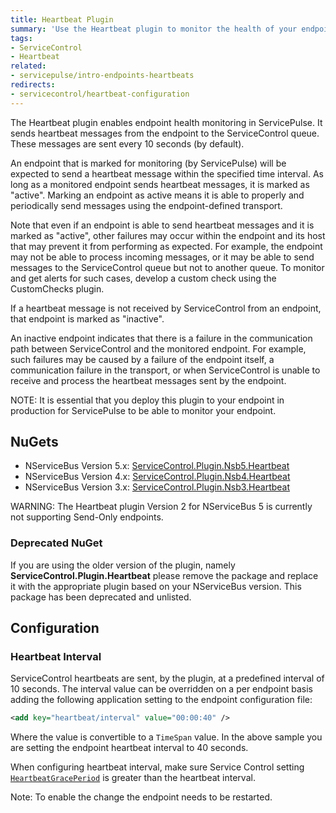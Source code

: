 ```yaml
---
title: Heartbeat Plugin
summary: 'Use the Heartbeat plugin to monitor the health of your endpoints.'
tags:
- ServiceControl
- Heartbeat
related:
- servicepulse/intro-endpoints-heartbeats
redirects:
- servicecontrol/heartbeat-configuration
---
```


The Heartbeat plugin enables endpoint health monitoring in ServicePulse. It sends heartbeat messages from the endpoint to the ServiceControl queue. These messages are sent every 10 seconds (by default).

An endpoint that is marked for monitoring (by ServicePulse) will be expected to send a heartbeat message within the specified time interval. As long as a monitored endpoint sends heartbeat messages, it is marked as "active". Marking an endpoint as active means it is able to properly and periodically send messages using the endpoint-defined transport.

Note that even if an endpoint is able to send heartbeat messages and it is marked as "active", other failures may occur within the endpoint and its host that may prevent it from performing as expected. For example, the endpoint may not be able to process incoming messages, or it may be able to send messages to the ServiceControl queue but not to another queue. To monitor and get alerts for such cases, develop a custom check using the CustomChecks plugin.

If a heartbeat message is not received by ServiceControl from an endpoint, that endpoint is marked as "inactive".

An inactive endpoint indicates that there is a failure in the communication path between ServiceControl and the monitored endpoint. For example, such failures may be caused by a failure of the endpoint itself, a communication failure in the transport, or when ServiceControl is unable to receive and process the heartbeat messages sent by the endpoint.

NOTE: It is essential that you deploy this plugin to your endpoint in production for ServicePulse to be able to monitor your endpoint.


## NuGets

 * NServiceBus Version 5.x: [ServiceControl.Plugin.Nsb5.Heartbeat](https://www.nuget.org/packages/ServiceControl.Plugin.Nsb5.Heartbeat)
 * NServiceBus Version 4.x: [ServiceControl.Plugin.Nsb4.Heartbeat](https://www.nuget.org/packages/ServiceControl.Plugin.Nsb4.Heartbeat)
 * NServiceBus Version 3.x: [ServiceControl.Plugin.Nsb3.Heartbeat](https://www.nuget.org/packages/ServiceControl.Plugin.Nsb3.Heartbeat)

WARNING: The Heartbeat plugin Version 2 for NServiceBus 5 is currently not supporting Send-Only endpoints.


### Deprecated NuGet

If you are using the older version of the plugin, namely **ServiceControl.Plugin.Heartbeat** please remove the package and replace it with the appropriate plugin based on your NServiceBus version. This package has been deprecated and unlisted.


## Configuration


### Heartbeat Interval

ServiceControl heartbeats are sent, by the plugin, at a predefined interval of 10 seconds. The interval value can be overridden on a per endpoint basis adding the following application setting to the endpoint configuration file:

```xml
<add key="heartbeat/interval" value="00:00:40" />
```

Where the value is convertible to a `TimeSpan` value. In the above sample you are setting the endpoint heartbeat interval to 40 seconds.

When configuring heartbeat interval, make sure Service Control setting [`HeartbeatGracePeriod`](/servicecontrol/creating-config-file.md#configuration-options-servicecontrol-heartbeatgraceperiod) is greater than the heartbeat interval.

Note: To enable the change the endpoint needs to be restarted.
